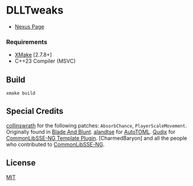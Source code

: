 # DLLTweaks

* [Nexus Page](https://www.nexusmods.com/skyrimspecialedition/mods/)

### Requirements

* [XMake](https://xmake.io/) [2.7.8+]
* C++23 Compiler (MSVC)

## Build
```
xmake build
```

## Special Credits
[collinswrath](https://github.com/colinswrath) for the following patches: `AbsorbChance`, `PlayerScaleMovement`. Originally found in [Blade And Blunt](https://github.com/colinswrath/BladeAndBlunt).
[alandtse](https://github.com/alandtse) for [AutoTOML](https://github.com/alandtse/AutoTOML).
[Qudix](https://github.com/Qudix) for [CommonLibSSE-NG Template Plugin](https://github.com/Qudix/template-commonlibsse-ng).
[CharmedBaryon] and all the people who contributed to [CommonLibSSE-NG](https://github.com/CharmedBaryon/CommonLibSSE-NG).

## License
[MIT](LICENSE)
